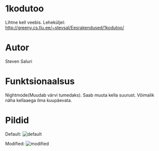 # 1kodutoo
Lihtne kell veebis.
Leheküljel: http://greeny.cs.tlu.ee/~stevsal/Eesrakendused/1kodutoo/

# Autor
Steven Saluri

# Funktsionaalsus
Nightmode(Muudab värvi tumedaks).
Saab muuta kella suurust.
Võimalik näha kellaaega ilma kuupäevata.

# Pildid

Default:
![default](https://imgur.com/a/2vFzbMw)

Modified:
![modified](https://imgur.com/a/P5s9qyk)
